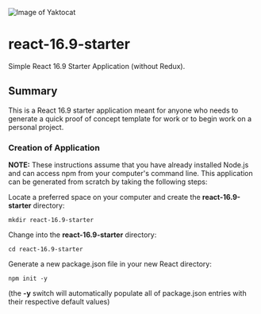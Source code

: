 ![Image of Yaktocat](http://www.tramelwoodard.com/img/navigation/tlw_icon.png)
# react-16.9-starter
Simple React 16.9 Starter Application (without Redux).

## Summary
This is a React 16.9 starter application meant for anyone who needs to generate a quick proof of concept template for work or to begin work on a personal project.

### Creation of Application
**NOTE:** These instructions assume that you have already installed Node.js and can access npm from your computer's command line.
This application can be generated from scratch by taking the following steps:

Locate a preferred space on your computer and create the **react-16.9-starter** directory:
```
mkdir react-16.9-starter
```

Change into the **react-16.9-starter** directory:
```
cd react-16.9-starter
```

Generate a new package.json file in your new React directory:
```
npm init -y
```
(the **-y** switch will automatically populate all of package.json entries with their respective default values)
